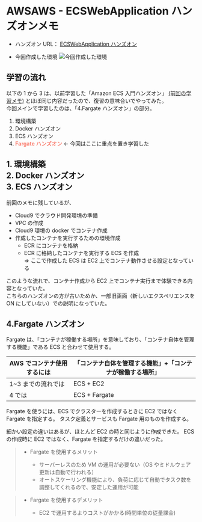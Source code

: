 # AWSAWS - ECSWebApplication ハンズオンメモ

- ハンズオン URL：
  [ECSWebApplication ハンズオン](https://dcj71ciaiav4i.cloudfront.net/D74429F0-9E6B-11EB-A4F6-B1481EECB1E4/)

- 今回作成した環境
  ![今回作成した環境](https://dcj71ciaiav4i.cloudfront.net/D74429F0-9E6B-11EB-A4F6-B1481EECB1E4/images/step4_1.png)

## 学習の流れ

以下の 1 から 3 は、以前学習した「Amazon ECS 入門ハンズオン」
[(前回の学習メモ)](https://github.com/kashiwagi11/AWSLearning/tree/main/AmazonECS%E5%85%A5%E9%96%80%E3%83%8F%E3%83%B3%E3%82%BA%E3%82%AA%E3%83%B3)
とほぼ同じ内容だったので、復習の意味合いでやってみた。  
今回メインで学習したのは、「4.Fargate ハンズオン」の部分。

1. 環境構築
2. Docker ハンズオン
3. ECS ハンズオン
4. <font color="Salmon ">**Fargate ハンズオン**</font> ← 今回はここに重点を置き学習した

## 1. 環境構築<br>2. Docker ハンズオン<br>3. ECS ハンズオン

前回のメモに残しているが、

- Cloud9 でクラウド開発環境の準備
- VPC の作成
- Cloud9 環境の docker でコンテナ作成
- 作成したコンテナを実行するための環境作成
  - ECR にコンテナを格納
  - ECR に格納したコンテナを実行する ECS を作成  
    ⇒ ここで作成した ECS は EC2 上でコンテナ動作させる設定となっている

このような流れで、コンテナ作成から EC2 上でコンテナ実行まで体験できる内容となっていた。  
こちらのハンズオンの方が古いためか、一部旧画面（新しいエクスペリエンスを ON にしていない）での説明になっていた。

## 4.Fargate ハンズオン

Fargate は、「コンテナが稼働する場所」を意味しており、「コンテナ自体を管理する機能」である ECS と合わせて使用する。

| AWS でコンテナ使用するには | 「コンテナ自体を管理する機能」+「コンテナが稼働する場所」 |
| -------------------------- | --------------------------------------------------------- |
| 1~3 までの流れでは         | ECS + EC2                                                 |
| 4 では                     | ECS + Fargate                                             |

Fargate を使うには、ECS でクラスターを作成するときに EC2 ではなく Fargate を指定する。
タスク定義とサービスも Fargate 用のものを作成する。

細かい設定の違いはあるが、ほとんど EC2 の時と同じように作成できた。
ECS の作成時に EC2 ではなく、Fargate を指定するだけの違いだった。

> - Fargate を使用するメリット
>
>   - サーバーレスのため VM の運用が必要ない（OS やミドルウェア更新は自動で行われる）
>   - オートスケーリング機能により、負荷に応じて自動でタスク数を調整してくれるので、安定した運用が可能

> - Fargate を使用するデメリット
>
>   - EC2 で運用するよりコストがかかる(時間単位の従量課金)
